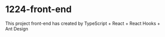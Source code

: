 # 1224-front-end
This project front-end has created by TypeScript + React + React Hooks + Ant Design
